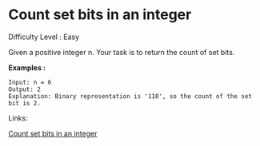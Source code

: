 # Count set bits in an integer

Difficulty Level : Easy

Given a positive integer n. Your task is to return the count of set bits.

**Examples :**

```
Input: n = 6
Output: 2
Explanation: Binary representation is '110', so the count of the set bit is 2.
```

Links:

[Count set bits in an integer](https://www.geeksforgeeks.org/problems/set-bits0143/1)